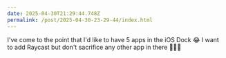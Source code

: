 ```yaml
---
date: 2025-04-30T21:29:44.748Z
permalink: /post/2025-04-30-23-29-44/index.html
---
```


I've come to the point that I'd like to have 5 apps in the iOS Dock 😂
I want to add Raycast but don't sacrifice any other app in there 🤷🏼‍♂️